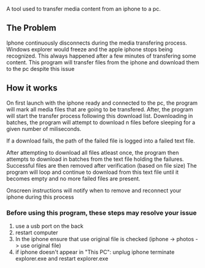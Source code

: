 A tool used to transfer media content from an iphone to a pc.

## The Problem 
Iphone continuously disconnects during the media transfering process.
Windows explorer would freeze and the apple iphone stops being recognized. 
This always happened after a few minutes of transfering some content. 
This program will transfer files from the iphone and download them to the pc despite this issue

## How it works
On first launch with the iphone ready and connected to the pc, the program will mark all media files that are going to be transfered.
After, the program will start the transfer process following this download list.
Downloading in batches, the program will attempt to download n files before sleeping for a given number of miliseconds. 
  
If a download fails, the path of the failed file is logged into a failed text file. 

After attempting to download all files atleast once, the program then attempts to download in batches from the text file holding the failures.
Successful files are then removed after verification (based on file size)
The program will loop and continue to download from this text file until it becomes empty and no more failed files are present.

Onscreen instructions will notify when to remove and reconnect your iphone during this process


### Before using this program, these steps may resolve your issue 
1. use a usb port on the back
2. restart computer
3. In the iphone ensure that use original file is checked (iphone -> photos -> use original file)
4. if iphone doesn't appear in "This PC":
		unplug iphone
		terminate explorer.exe and restart explorer.exe